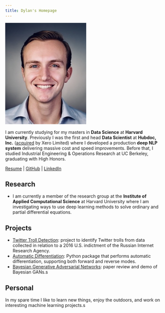 ```yaml
---
title: Dylan's Homepage
---
```


![headshot](pics/headshot.jpg)

I am currently studying for my masters in **Data Science** at **Harvard University**.
Previously I was the first and head **Data Scientist** at **Hubdoc, Inc.** ([acquired](https://www.zdnet.com/article/xero-scoops-up-hubdoc-in-70-million-acquisition/) by Xero Limited) where I developed a production
**deep NLP system** delivering massive cost and speed improvements. Before that, I
studied Industrial Engineering & Operations Research at UC Berkeley, graduating
with High Honors.

<a href="http://dylanrandle.github.io/resume2.pdf">Resume</a> | [GitHub](https://github.com/dylanrandle) | [LinkedIn](https://linkedin.com/in/dylanrandle/)

## Research

- I am currently a member of the research group at the **Institute of Applied Computational Science** at Harvard University where
I am investigating ways to use deep learning methods to solve ordinary and partial differential equations.

## Projects

- [Twitter Troll Detection](https://dylanrandle.github.io/troll_classification): project to identify Twitter
trolls from data collected in relation to a 2016 U.S. indictment of the Russian Internet Research Agency.
- [Automatic Differentiation](https://github.com/dylanrandle/autograd): Python package that performs automatic
differentiation, supporting both forward and reverse modes.
- [Bayesian Generative Adversarial Networks](https://dylanrandle.github.io/bayesgan.html): paper review and
demo of Bayesian GANs.s

## Personal

In my spare time I like to learn new things, enjoy the outdoors, and work on interesting machine learning projects.s
